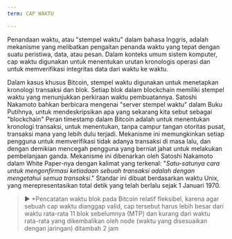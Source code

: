 ```yaml
---
term: CAP WAKTU

---
```

Penandaan waktu, atau "stempel waktu" dalam bahasa Inggris, adalah mekanisme yang melibatkan pengaitan penanda waktu yang tepat dengan suatu peristiwa, data, atau pesan. Dalam konteks umum sistem komputer, cap waktu digunakan untuk menentukan urutan kronologis operasi dan untuk memverifikasi integritas data dari waktu ke waktu.

Dalam kasus khusus Bitcoin, stempel waktu digunakan untuk menetapkan kronologi transaksi dan blok. Setiap blok dalam blockchain memiliki stempel waktu yang menunjukkan perkiraan waktu pembuatannya. Satoshi Nakamoto bahkan berbicara mengenai "server stempel waktu" dalam Buku Putihnya, untuk mendeskripsikan apa yang sekarang kita sebut sebagai "blockchain" Peran timestamp dalam Bitcoin adalah untuk menentukan kronologi transaksi, untuk menentukan, tanpa campur tangan otoritas pusat, transaksi mana yang lebih dulu terjadi. Mekanisme ini memungkinkan setiap pengguna untuk memverifikasi tidak adanya transaksi di masa lalu, dan dengan demikian mencegah pengguna yang berniat jahat untuk melakukan pembelanjaan ganda. Mekanisme ini dibenarkan oleh Satoshi Nakamoto dalam White Paper-nya dengan kalimat yang terkenal: "*Satu-satunya cara untuk mengonfirmasi ketiadaan sebuah transaksi adalah dengan mengetahui semua transaksi*." Standar ini dibuat berdasarkan waktu Unix, yang merepresentasikan total detik yang telah berlalu sejak 1 Januari 1970.

> ► *Pencatatan waktu blok pada Bitcoin relatif fleksibel, karena agar sebuah cap waktu dianggap valid, cap tersebut harus lebih besar dari waktu rata-rata 11 blok sebelumnya (MTP) dan kurang dari waktu rata-rata yang dikembalikan oleh node (waktu yang disesuaikan dengan jaringan) ditambah 2 jam